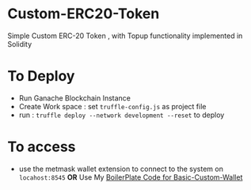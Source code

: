 # Custom-ERC20-Token
Simple Custom ERC-20 Token , with Topup functionality implemented in Solidity 

# To Deploy
- Run Ganache Blockchain Instance
- Create Work space : set `truffle-config.js` as project file
- run : `truffle deploy --network development --reset` to deploy


# To access
- use the metmask wallet extension to connect to the system on `locahost:8545`
**OR** Use My 
[BoilerPlate Code for Basic-Custom-Wallet](https://www.youtube.com/watch?v=dQw4w9WgXcQ)
